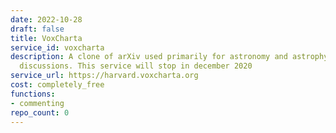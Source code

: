 ```yaml
---
date: 2022-10-28
draft: false
title: VoxCharta
service_id: voxcharta
description: A clone of arXiv used primarily for astronomy and astrophysics paper
  discussions. This service will stop in december 2020
service_url: https://harvard.voxcharta.org
cost: completely_free
functions:
- commenting
repo_count: 0
---
```



